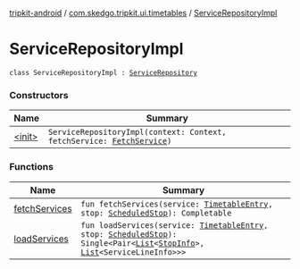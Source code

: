 [tripkit-android](../../index.md) / [com.skedgo.tripkit.ui.timetables](../index.md) / [ServiceRepositoryImpl](./index.md)

# ServiceRepositoryImpl

`class ServiceRepositoryImpl : `[`ServiceRepository`](../-service-repository/index.md)

### Constructors

| Name | Summary |
|---|---|
| [&lt;init&gt;](-init-.md) | `ServiceRepositoryImpl(context: Context, fetchService: `[`FetchService`](../-fetch-service/index.md)`)` |

### Functions

| Name | Summary |
|---|---|
| [fetchServices](fetch-services.md) | `fun fetchServices(service: `[`TimetableEntry`](../../com.skedgo.tripkit.ui.model/-timetable-entry/index.md)`, stop: `[`ScheduledStop`](../../com.skedgo.tripkit.common.model/-scheduled-stop/index.md)`): Completable` |
| [loadServices](load-services.md) | `fun loadServices(service: `[`TimetableEntry`](../../com.skedgo.tripkit.ui.model/-timetable-entry/index.md)`, stop: `[`ScheduledStop`](../../com.skedgo.tripkit.common.model/-scheduled-stop/index.md)`): Single<Pair<`[`List`](https://kotlinlang.org/api/latest/jvm/stdlib/kotlin.collections/-list/index.html)`<`[`StopInfo`](../../com.skedgo.tripkit.ui.model/-stop-info/index.md)`>, `[`List`](https://kotlinlang.org/api/latest/jvm/stdlib/kotlin.collections/-list/index.html)`<ServiceLineInfo>>>` |
